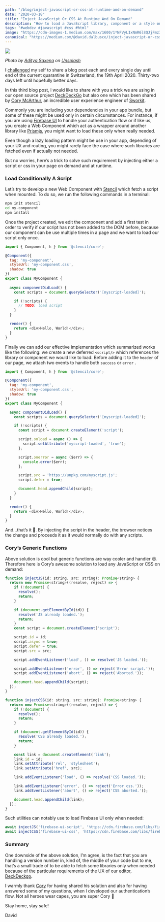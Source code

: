 ```yaml
---
path: "/blog/inject-javascript-or-css-at-runtime-and-on-demand"
date: "2020-03-18"
title: "Inject JavaScript Or CSS At Runtime And On Demand"
description: "How to load a JavaScript library, component or a style only when you really need it #OneTrickADay-32"
tags: "#webdev #javascript #css #html"
image: "https://cdn-images-1.medium.com/max/1600/1*NFVyLIxNmR6l8QJjFmzIpg.png"
canonical: "https://medium.com/@david.dalbusco/inject-javascript-or-css-at-runtime-and-on-demand-dd89c109c6b3"
---
```


![](https://cdn-images-1.medium.com/max/1600/1*NFVyLIxNmR6l8QJjFmzIpg.png)

*Photo by [Aditya Saxena](https://unsplash.com/@adityaries?utm_source=unsplash&utm_medium=referral&utm_content=creditCopyText) on [Unsplash](https://unsplash.com/?utm_source=unsplash&utm_medium=referral&utm_content=creditCopyText)*

I [challenged](https://daviddalbusco.com/blog/how-to-call-the-service-worker-from-the-web-app-context) my self to share a blog post each and every single day until end of the current quarantine in Switzerland, the 19th April 2020. Thirty-two days left until hopefully better days.

In this third blog post, I would like to share with you a trick we are using in our open source project [DeckDeckGo](https://deckdeckgo.com) but also one which has been shared by [Cory McArthur](https://twitter.com/Corysmc), an incredible user experience engineer of [Sworkit](https://sworkit.com).

Commonly you are including your dependencies in your app bundle, but some of these might be used only in certain circumstances. For instance, if you are using [Firebase UI](https://github.com/firebase/firebaseui-web) to handle your authentication flow or if like us, you create a Web Component which act as a wrapper around another library like [Prismjs](https://prismjs.com), you might want to load these only when really needed.

Even though a lazy loading pattern might be use in your app, depending of your UX and routing, you might rarely face the case where such libraries are fetched even if actually not needed.

But no worries, here’s a trick to solve such requirement by injecting either a script or css in your page on demand and at runtime.

### Load Conditionally A Script

Let’s try to develop a new Web Component with [Stencil](https://stenciljs.com) which fetch a script when mounted. To do so, we run the following commands in a terminal:

```bash
npm init stencil
cd my-component
npm install
```

Once the project created, we edit the component and add a first test in order to verify if our script has not been added to the DOM before, because our component can be use multiple times in a page and we want to load our script only once.

```javascript
import { Component, h } from '@stencil/core';

@Component({
  tag: 'my-component',
  styleUrl: 'my-component.css',
  shadow: true
})
export class MyComponent {
  
  async componentDidLoad() {
    const scripts = document.querySelector('[myscript-loaded]');

    if (!scripts) {
      // TODO: load script
    }
  }

  render() {
    return <div>Hello, World!</div>;
  }
}
```

Finally we can add our effective implementation which summarized works like the following: we create a new deferred `<script/>` which references the library or component we would like to load. Before adding it to the `header` of our page, we attach two events to handle both `success` or `error` .

```javascript
import { Component, h } from '@stencil/core';

@Component({
  tag: 'my-component',
  styleUrl: 'my-component.css',
  shadow: true
})
export class MyComponent {

  async componentDidLoad() {
    const scripts = document.querySelector('[myscript-loaded]');

    if (!scripts) {
      const script = document.createElement('script');

      script.onload = async () => {
        script.setAttribute('myscript-loaded', 'true');
      };

      script.onerror = async ($err) => {
        console.error($err);
      };

      script.src = 'https://unpkg.com/myscript.js';
      script.defer = true;

      document.head.appendChild(script);
    }
  }

  render() {
    return <div>Hello, World!</div>;
  }
}
```

And…that’s it 🎉. By injecting the script in the header, the browser notices the change and proceeds it as it would normally do with any scripts.

### Cory’s Generic Functions

Above solution is cool but generic functions are way cooler and handier 😉. Therefore here is Cory’s awesome solution to load any JavaScript or CSS on demand:

```javascript
function injectJS(id: string, src: string): Promise<string> {
  return new Promise<string>((resolve, reject) => {
    if (!document) {
      resolve();
      return;
    }

    if (document.getElementById(id)) {
      resolve('JS already loaded.');
      return;
    }
    const script = document.createElement('script');

    script.id = id;
    script.async = true;
    script.defer = true;
    script.src = src;

    script.addEventListener('load', () => resolve('JS loaded.'));

    script.addEventListener('error', () => reject('Error script.'));
    script.addEventListener('abort', () => reject('Aborted.'));

    document.head.appendChild(script);
  });
}

function injectCSS(id: string, src: string): Promise<string> {
  return new Promise<string>((resolve, reject) => {
    if (!document) {
      resolve();
      return;
    }

    if (document.getElementById(id)) {
      resolve('CSS already loaded.');
      return;
    }

    const link = document.createElement('link');
    link.id = id;
    link.setAttribute('rel', 'stylesheet');
    link.setAttribute('href', src);

    link.addEventListener('load', () => resolve('CSS loaded.'));

    link.addEventListener('error', () => reject('Error css.'));
    link.addEventListener('abort', () => reject('CSS aborted.'));

    document.head.appendChild(link);
  });
}
```

Such utilities can notably use to load Firebase UI only when needed:

```javascript
await injectJS('firebase-ui-script', 'https://cdn.firebase.com/libs/firebaseui/4.0.0/firebaseui.js');
await injectCSS('firebase-ui-css', 'https://cdn.firebase.com/libs/firebaseui/4.0.0/firebaseui.css');
```

### Summary

One downside of the above solution, I’m agree, is the fact that you are handling a version number in, kind of, the middle of your code but to me, that’s a small trade of to be able to fetch some libraries only when needed because of the particular requirements of the UX of our editor, [DeckDeckgo](https://deckdeckgo.com).

I warmly thank [Cory](https://twitter.com/Corysmc) for having shared his solution and also for having answered some of my questions, when I developed our authentication’s flow. Not all heroes wear capes, you are super Cory 🙏

Stay home, stay safe!

David
